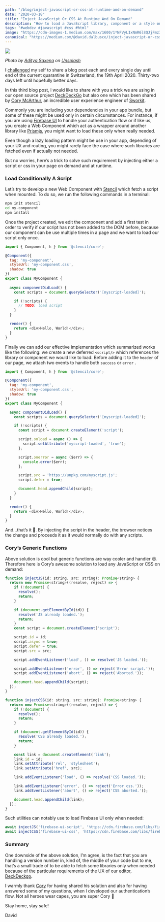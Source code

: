 ```yaml
---
path: "/blog/inject-javascript-or-css-at-runtime-and-on-demand"
date: "2020-03-18"
title: "Inject JavaScript Or CSS At Runtime And On Demand"
description: "How to load a JavaScript library, component or a style only when you really need it #OneTrickADay-32"
tags: "#webdev #javascript #css #html"
image: "https://cdn-images-1.medium.com/max/1600/1*NFVyLIxNmR6l8QJjFmzIpg.png"
canonical: "https://medium.com/@david.dalbusco/inject-javascript-or-css-at-runtime-and-on-demand-dd89c109c6b3"
---
```


![](https://cdn-images-1.medium.com/max/1600/1*NFVyLIxNmR6l8QJjFmzIpg.png)

*Photo by [Aditya Saxena](https://unsplash.com/@adityaries?utm_source=unsplash&utm_medium=referral&utm_content=creditCopyText) on [Unsplash](https://unsplash.com/?utm_source=unsplash&utm_medium=referral&utm_content=creditCopyText)*

I [challenged](https://daviddalbusco.com/blog/how-to-call-the-service-worker-from-the-web-app-context) my self to share a blog post each and every single day until end of the current quarantine in Switzerland, the 19th April 2020. Thirty-two days left until hopefully better days.

In this third blog post, I would like to share with you a trick we are using in our open source project [DeckDeckGo](https://deckdeckgo.com) but also one which has been shared by [Cory McArthur](https://twitter.com/Corysmc), an incredible user experience engineer of [Sworkit](https://sworkit.com).

Commonly you are including your dependencies in your app bundle, but some of these might be used only in certain circumstances. For instance, if you are using [Firebase UI](https://github.com/firebase/firebaseui-web) to handle your authentication flow or if like us, you create a Web Component which act as a wrapper around another library like [Prismjs](https://prismjs.com), you might want to load these only when really needed.

Even though a lazy loading pattern might be use in your app, depending of your UX and routing, you might rarely face the case where such libraries are fetched even if actually not needed.

But no worries, here’s a trick to solve such requirement by injecting either a script or css in your page on demand and at runtime.

### Load Conditionally A Script

Let’s try to develop a new Web Component with [Stencil](https://stenciljs.com) which fetch a script when mounted. To do so, we run the following commands in a terminal:

```bash
npm init stencil
cd my-component
npm install
```

Once the project created, we edit the component and add a first test in order to verify if our script has not been added to the DOM before, because our component can be use multiple times in a page and we want to load our script only once.

```javascript
import { Component, h } from '@stencil/core';

@Component({
  tag: 'my-component',
  styleUrl: 'my-component.css',
  shadow: true
})
export class MyComponent {
  
  async componentDidLoad() {
    const scripts = document.querySelector('[myscript-loaded]');

    if (!scripts) {
      // TODO: load script
    }
  }

  render() {
    return <div>Hello, World!</div>;
  }
}
```

Finally we can add our effective implementation which summarized works like the following: we create a new deferred `<script/>` which references the library or component we would like to load. Before adding it to the `header` of our page, we attach two events to handle both `success` or `error` .

```javascript
import { Component, h } from '@stencil/core';

@Component({
  tag: 'my-component',
  styleUrl: 'my-component.css',
  shadow: true
})
export class MyComponent {

  async componentDidLoad() {
    const scripts = document.querySelector('[myscript-loaded]');

    if (!scripts) {
      const script = document.createElement('script');

      script.onload = async () => {
        script.setAttribute('myscript-loaded', 'true');
      };

      script.onerror = async ($err) => {
        console.error($err);
      };

      script.src = 'https://unpkg.com/myscript.js';
      script.defer = true;

      document.head.appendChild(script);
    }
  }

  render() {
    return <div>Hello, World!</div>;
  }
}
```

And…that’s it 🎉. By injecting the script in the header, the browser notices the change and proceeds it as it would normally do with any scripts.

### Cory’s Generic Functions

Above solution is cool but generic functions are way cooler and handier 😉. Therefore here is Cory’s awesome solution to load any JavaScript or CSS on demand:

```javascript
function injectJS(id: string, src: string): Promise<string> {
  return new Promise<string>((resolve, reject) => {
    if (!document) {
      resolve();
      return;
    }

    if (document.getElementById(id)) {
      resolve('JS already loaded.');
      return;
    }
    const script = document.createElement('script');

    script.id = id;
    script.async = true;
    script.defer = true;
    script.src = src;

    script.addEventListener('load', () => resolve('JS loaded.'));

    script.addEventListener('error', () => reject('Error script.'));
    script.addEventListener('abort', () => reject('Aborted.'));

    document.head.appendChild(script);
  });
}

function injectCSS(id: string, src: string): Promise<string> {
  return new Promise<string>((resolve, reject) => {
    if (!document) {
      resolve();
      return;
    }

    if (document.getElementById(id)) {
      resolve('CSS already loaded.');
      return;
    }

    const link = document.createElement('link');
    link.id = id;
    link.setAttribute('rel', 'stylesheet');
    link.setAttribute('href', src);

    link.addEventListener('load', () => resolve('CSS loaded.'));

    link.addEventListener('error', () => reject('Error css.'));
    link.addEventListener('abort', () => reject('CSS aborted.'));

    document.head.appendChild(link);
  });
}
```

Such utilities can notably use to load Firebase UI only when needed:

```javascript
await injectJS('firebase-ui-script', 'https://cdn.firebase.com/libs/firebaseui/4.0.0/firebaseui.js');
await injectCSS('firebase-ui-css', 'https://cdn.firebase.com/libs/firebaseui/4.0.0/firebaseui.css');
```

### Summary

One downside of the above solution, I’m agree, is the fact that you are handling a version number in, kind of, the middle of your code but to me, that’s a small trade of to be able to fetch some libraries only when needed because of the particular requirements of the UX of our editor, [DeckDeckgo](https://deckdeckgo.com).

I warmly thank [Cory](https://twitter.com/Corysmc) for having shared his solution and also for having answered some of my questions, when I developed our authentication’s flow. Not all heroes wear capes, you are super Cory 🙏

Stay home, stay safe!

David
